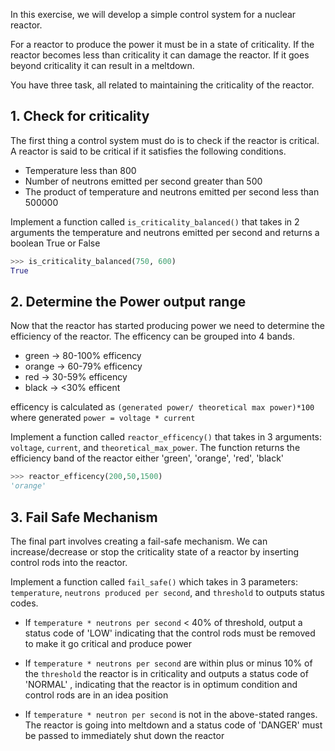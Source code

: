<!-- 
Date: 26 Jan 2021
This is a draft to see if this is question theme is suitable or not and will change according to 
review feedback

Date : 27 Jan 2021
Second Review, the task are satisfactory. Now Improving the first review 
 -->
In this exercise, we will develop a simple control system for a nuclear reactor.

For a reactor to produce the power it must be in a state of criticality. 
If the reactor becomes less than criticality it can damage the reactor. 
If it goes beyond criticality it can result in a meltdown.

You have three task, all related to maintaining the criticality of the reactor.

<!-- Problem 1 to teach basic if condition -->
## 1. Check for criticality

The first thing a control system must do is to check if the reactor is critical. 
A reactor is said to be critical if it satisfies the following conditions.
- Temperature less than 800
- Number of neutrons emitted per second greater than 500
- The product of temperature and neutrons emitted per second less than 500000

Implement a function called `is_criticality_balanced()` that takes in 2 arguments the temperature 
and neutrons emitted per second and returns a boolean True or False 

```python
>>> is_criticality_balanced(750, 600)
True
```

<!-- For teaching elif -->
## 2. Determine the Power output range

Now that the reactor has started producing power we need to determine the efficiency of 
the reactor.
The efficency can be grouped into 4 bands.
- green -> 80-100% efficency
- orange -> 60-79% efficency
- red -> 30-59% efficency
- black -> <30% efficent

efficency is calculated as `(generated power/ theoretical max power)*100`
where generated `power = voltage * current`

Implement a function called `reactor_efficency()` that takes in 3 arguments: `voltage`, 
`current`, and `theoretical_max_power`. The function returns the efficiency band of the 
reactor either 'green', 'orange', 'red', 'black'

```python
>>> reactor_efficency(200,50,1500)
'orange'
```

<!-- Intention is to teach use of if, elif and else -->
## 3. Fail Safe Mechanism

The final part involves creating a fail-safe mechanism. We can increase/decrease or stop the 
criticality state of a reactor by inserting control rods into the reactor. 

Implement a function called `fail_safe()` which takes in 3 parameters: `temperature`, 
`neutrons produced per second`, and `threshold` to outputs status codes.

- If `temperature * neutrons per second` < 40% of threshold, output a status code of 'LOW' 
indicating that the control rods must be removed to make it go critical and produce power

- If `temperature * neutrons per second` are within plus or minus 10% of the `threshold` 
the reactor is in criticality and outputs a status code of 'NORMAL' , indicating that the 
reactor is in optimum condition and control rods are in an idea position

- If `temperature * neutron per second` is not in the above-stated ranges. The reactor is 
going into meltdown and a status code of 'DANGER' must be passed to immediately shut down the reactor 

